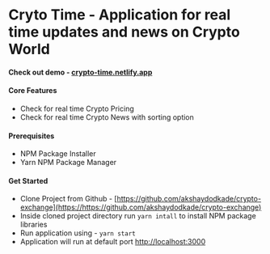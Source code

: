 # Cryto Time - Application for real time updates and news on Crypto World

#### Check out demo -  [crypto-time.netlify.app](https://crypto-time.netlify.app)

#### Core Features
* Check for real time Crypto Pricing
* Check for real time Crypto News with sorting option
 
#### Prerequisites
* NPM Package Installer
* Yarn NPM Package Manager

#### Get Started
* Clone Project from Github - [https://github.com/akshaydodkade/crypto-exchange](https://https://github.com/akshaydodkade/crypto-exchange)
* Inside cloned project directory run `yarn intall` to install NPM package libraries
* Run application using - `yarn start`
* Application will run at default port [http://localhost:3000](http://localhost:3000)
